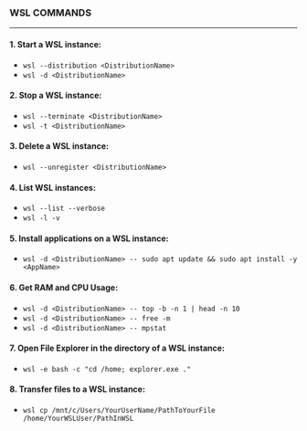 ### WSL COMMANDS

------------

#### 1. Start a WSL instance:
- `wsl --distribution <DistributionName>`
- `wsl -d <DistributionName>`

#### 2. Stop a WSL instance:
- `wsl --terminate <DistributionName>`
- `wsl -t <DistributionName>`

#### 3. Delete a WSL instance:
- `wsl --unregister <DistributionName>`

#### 4. List WSL instances:
- `wsl --list --verbose`
- `wsl -l -v`

#### 5. Install applications on a WSL instance:
- `wsl -d <DistributionName> -- sudo apt update && sudo apt install -y <AppName>`

#### 6. Get RAM and CPU Usage:
- `wsl -d <DistributionName> -- top -b -n 1 | head -n 10`
- `wsl -d <DistributionName> -- free -m`
- `wsl -d <DistributionName> -- mpstat`

#### 7. Open File Explorer in the directory of a WSL instance:
- `wsl -e bash -c "cd /home; explorer.exe ."`

#### 8. Transfer files to a WSL instance:
- `wsl cp /mnt/c/Users/YourUserName/PathToYourFile /home/YourWSLUser/PathInWSL`
